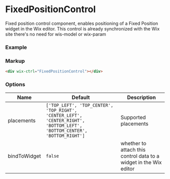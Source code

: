 # FixedPositionControl

Fixed position control component, enables positioning of a Fixed Position widget in the Wix editor. This control is already synchronized with the Wix site there's no need for wis-model or wix-param

### Example

<div wix-ctrl="FixedPositionControl"></div>

### Markup
```html
<div wix-ctrl="FixedPositionControl"></div>
```

### Options

Name         | Default                                                                                                                     | Description
-------------|-----------------------------------------------------------------------------------------------------------------------------|------------
placements   | `['TOP_LEFT', 'TOP_CENTER', 'TOP_RIGHT', 'CENTER_LEFT', 'CENTER_RIGHT', 'BOTTOM_LEFT', 'BOTTOM_CENTER', 'BOTTOM_RIGHT']`    | Supported placements
bindToWidget | `false`                                                                                                                     | whether to attach this control data to a widget in the Wix editor